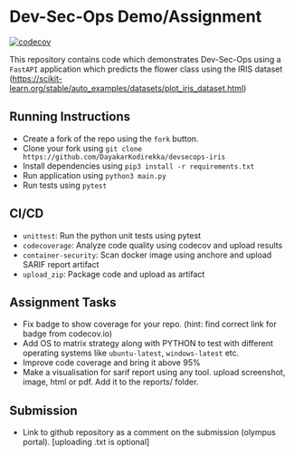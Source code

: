 # Dev-Sec-Ops Demo/Assignment

<!-- [![codecov](https://codecov.io/gh/PGCSEDS-IIITH/devsecops-iris/branch/master/graph/badge.svg?token=EILEH8L7R5)](https://codecov.io/gh/PGCSEDS-IIITH/devsecops-iris) -->
[![codecov]( https://codecov.io/gh/DayakarKodirekka/devsecops-iris/branch/master/graph/badge.svg?token=665698b8-2b43-4ed3-8c94-845492c03041)](https://codecov.io/gh/DayakarKodirekka/devsecops-iris)
<!-- Token : 665698b8-2b43-4ed3-8c94-845492c03041 -->
<!-- https://codecov.io/gh/DayakarKodirekka/devsecops-iris/branch/master -->

This repository contains code which demonstrates Dev-Sec-Ops using a `FastAPI` application which predicts the flower class using the IRIS dataset (https://scikit-learn.org/stable/auto_examples/datasets/plot_iris_dataset.html)

## Running Instructions
- Create a fork of the repo using the `fork` button.
- Clone your fork using `git clone https://github.com/DayakarKodirekka/devsecops-iris`
- Install dependencies using `pip3 install -r requirements.txt`
- Run application using `python3 main.py`
- Run tests using `pytest`

## CI/CD
- `unittest`: Run the python unit tests using pytest
- `codecoverage`: Analyze code quality using codecov and upload results
- `container-security`: Scan docker image using anchore and upload SARIF report artifact
- `upload_zip`: Package code and upload as artifact


## Assignment Tasks
- Fix badge to show coverage for your repo. (hint: find correct link for badge from codecov.io)
- Add OS to matrix strategy along with PYTHON to test with different operating systems like `ubuntu-latest`, `windows-latest`  etc.
- Improve code coverage and bring it above 95%
- Make a visualisation for sarif report using any tool. upload screenshot, image, html or pdf. Add it to the reports/ folder. 

## Submission
- Link to github repository as a comment on the submission (olympus portal). [uploading .txt is optional]